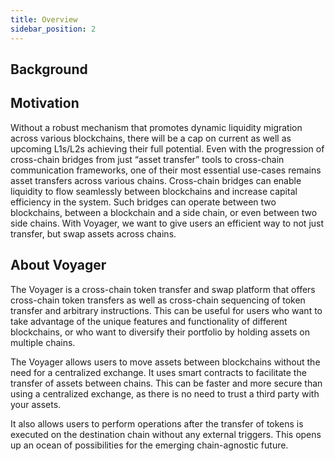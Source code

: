 ```yaml
---
title: Overview
sidebar_position: 2
---
```

## Background


## Motivation
Without a robust mechanism that promotes dynamic liquidity migration across various blockchains, there will be a cap on current as well as upcoming L1s/L2s achieving their full potential. Even with the progression of cross-chain bridges from just “asset transfer” tools to cross-chain communication frameworks, one of their most essential use-cases remains asset transfers across various chains. Cross-chain bridges can enable liquidity to flow seamlessly between blockchains and increase capital efficiency in the system. Such bridges can operate between two blockchains, between a blockchain and a side chain, or even between two side chains. With Voyager, we want to give users an efficient way to not just transfer, but swap assets across chains.

## About Voyager
The Voyager is a cross-chain token transfer and swap platform that offers cross-chain token transfers as well as cross-chain sequencing of token transfer and arbitrary instructions. This can be useful for users who want to take advantage of the unique features and functionality of different blockchains, or who want to diversify their portfolio by holding assets on multiple chains.

The Voyager allows users to move assets between blockchains without the need for a centralized exchange. It uses smart contracts to facilitate the transfer of assets between chains. This can be faster and more secure than using a centralized exchange, as there is no need to trust a third party with your assets.

It also allows users to perform operations after the transfer of tokens is executed on the destination chain without any external triggers. This opens up an ocean of possibilities for the emerging chain-agnostic future.